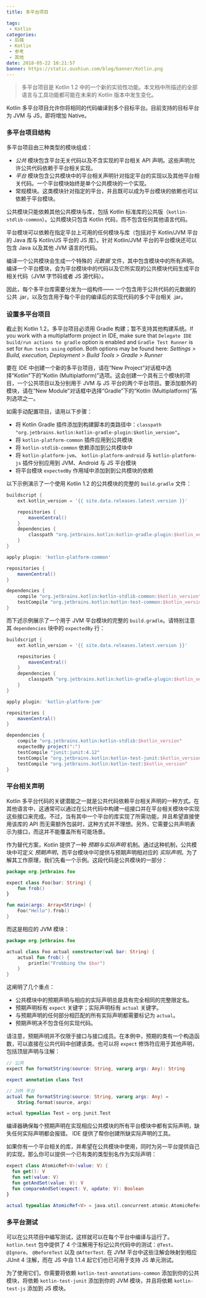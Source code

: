 ```yaml
---
title: 多平台项目

tags:
 - Kotlin
categories:
 - 后端
 - Kotlin
 - 参考
 - 其他
date: 2018-05-22 10:21:57
banner: https://static.oushiun.com/blog/banner/Kotlin.png
---
```


> 多平台项目是 Kotlin 1.2 中的一个新的实验性功能。本文档中所描述的全部语言与工具功能都可能在未来的 Kotlin 版本中发生变化。

Kotlin 多平台项目允许你将相同的代码编译到多个目标平台。目前支持的目标平台为 JVM 与 JS，即将增加 Native。

<!-- more -->

### 多平台项目结构

多平台项目由三种类型的模块组成：

*   _公共_ 模块包含平台无关代码以及不含实现的平台相关 API 声明。这些声明允许公共代码依赖于平台相关实现。
*   _平台_ 模块包含公共模块中的平台相关声明针对指定平台的实现以及其他平台相关代码。一个平台模块始终是单个公共模块的一个实现。
*   常规模块。这类模块针对指定的平台，并且既可以成为平台模块的依赖也可以依赖于平台模块。

公共模块只能依赖其他公共模块与库，包括 Kotlin 标准库的公共版（`kotlin-stdlib-common`）。公共模块只包含 Kotlin 代码，而不包含任何其他语言代码。

平台模块可以依赖在指定平台上可用的任何模块与库（包括对于 Kotlin/JVM 平台的 Java 库与 Kotlin/JS 平台的 JS 库）。针对 Kotlin/JVM 平台的平台模块还可以包含 Java 以及其他 JVM 语言的代码。

编译一个公共模块会生成一个特殊的 _元数据_ 文件，其中包含模块中的所有声明。编译一个平台模块，会为平台模块中的代码以及它所实现的公共模块代码生成平台相关代码（JVM 字节码或者 JS 源代码）。

因此，每个多平台库需要分发为一组构件—— 一个包含用于公共代码的元数据的公共 .jar，以及包含用于每个平台的编译后的实现代码的多个平台相关 .jar。

### 设置多平台项目

截止到 Kotlin 1.2，多平台项目必须用 Gradle 构建；暂不支持其他构建系统。If you work with a multiplatform project in IDE, make sure that `Delegate IDE build/run actions to gradle` option is enabled and `Gradle Test Runner` is set for `Run tests using` option. Both options may be found here: _Settings > Build, execution, Deployment > Build Tools > Gradle > Runner_

要在 IDE 中创建一个新的多平台项目，请在“New Project”对话框中选择“Kotlin”下的“Kotlin (Multiplatform)”选项。这会创建一个具有三个模块的项目，一个公共项目以及分别用于 JVM 与 JS 平台的两个平台项目。要添加额外的模块，请在“New Module”对话框中选择“Gradle”下的“Kotlin (Multiplatform)”系列选项之一。

如需手动配置项目，请用以下步骤：

*   将 Kotlin Gradle 插件添加到构建脚本的类路径中：`classpath "org.jetbrains.kotlin:kotlin-gradle-plugin:$kotlin_version"`。
*   将 `kotlin-platform-common` 插件应用到公共模块
*   将 `kotlin-stdlib-common` 依赖添加到公共模块中
*   将 `kotlin-platform-jvm`、 `kotlin-platform-android` 与 `kotlin-platform-js` 插件分别应用到 JVM、Android 与 JS 平台模块
*   将平台模块 `expectedBy` 作用域中添加到到公共模块的依赖

以下示例演示了一个使用 Kotlin 1.2 的公共模块的完整的 `build.gradle` 文件：

``` groovy
buildscript {
    ext.kotlin_version = '{{ site.data.releases.latest.version }}'

    repositories {
        mavenCentral()
    }
    dependencies {
        classpath "org.jetbrains.kotlin:kotlin-gradle-plugin:$kotlin_version"
    }
}

apply plugin: 'kotlin-platform-common'

repositories {
    mavenCentral()
}

dependencies {
    compile "org.jetbrains.kotlin:kotlin-stdlib-common:$kotlin_version"
    testCompile "org.jetbrains.kotlin:kotlin-test-common:$kotlin_version"
}
```

而下述示例展示了一个用于 JVM 平台模块的完整的 `build.gradle`。请特别注意其 `dependencies` 块中的 `expectedBy` 行：

``` groovy
buildscript {
    ext.kotlin_version = '{{ site.data.releases.latest.version }}'

    repositories {
        mavenCentral()
    }
    dependencies {
        classpath "org.jetbrains.kotlin:kotlin-gradle-plugin:$kotlin_version"
    }
}

apply plugin: 'kotlin-platform-jvm'

repositories {
    mavenCentral()
}

dependencies {
    compile "org.jetbrains.kotlin:kotlin-stdlib:$kotlin_version"
    expectedBy project(":")
    testCompile "junit:junit:4.12"
    testCompile "org.jetbrains.kotlin:kotlin-test-junit:$kotlin_version"
    testCompile "org.jetbrains.kotlin:kotlin-test:$kotlin_version"
}
```

### 平台相关声明

Kotlin 多平台代码的关键潜能之一就是公共代码依赖平台相关声明的一种方式。在其他语言中，这通常可以通过在公共代码中构建一组接口并在平台相关模块中实现这些接口来完成。不过，当有其中一个平台的库实现了所需功能，并且希望直接使用该库的 API 而无需额外包装时，这种方式并不理想。另外，它需要公共声明表示为接口，而这并不能覆盖所有可能场景。

作为替代方案，Kotlin 提供了一种 _预期与实际声明_ 机制。通过这种机制，公共模块中可定义 _预期声明_，而平台模块中可提供与预期声明相对应的 _实际声明_。为了解其工作原理，我们先看一个示例。这段代码是公共模块的一部分：

``` kotlin
package org.jetbrains.foo

expect class Foo(bar: String) {
    fun frob()
}

fun main(args: Array<String>) {
    Foo("Hello").frob()
}
```

而这是相应的 JVM 模块：

``` kotlin
package org.jetbrains.foo

actual class Foo actual constructor(val bar: String) {
    actual fun frob() {
        println("Frobbing the $bar")
    }
}
```

这阐明了几个重点：

*   公共模块中的预期声明与相应的实际声明总是具有完全相同的完整限定名。
*   预期声明标有 `expect` 关键字；实际声明标有 `actual` 关键字。
*   与预期声明的任何部分相匹配的所有实际声明都需要标记为 `actual`。
*   预期声明决不包含任何实现代码。

请注意，预期声明并不仅限于接口与接口成员。在本例中，预期的类有一个构造函数，可以直接在公共代码中创建该类。也可以将 `expect` 修饰符应用于其他声明，包括顶层声明与注解：

``` kotlin
// 公共
expect fun formatString(source: String, vararg args: Any): String

expect annotation class Test

// JVM 平台
actual fun formatString(source: String, vararg args: Any) =
    String.format(source, args)

actual typealias Test = org.junit.Test
```

编译器确保每个预期声明在实现相应公共模块的所有平台模块中都有实际声明，缺失任何实际声明都会报错。
IDE 提供了帮你创建所缺实际声明的工具。

如果你有一个平台相关的库，并希望在公共模块中使用，同时为另一平台提供自己的实现，那么你可以提供一个已有类的类型别名作为实际声明：

``` kotlin
expect class AtomicRef<V>(value: V) {
  fun get(): V
  fun set(value: V)
  fun getAndSet(value: V): V
  fun compareAndSet(expect: V, update: V): Boolean
}

actual typealias AtomicRef<V> = java.util.concurrent.atomic.AtomicReference<V>
```

### 多平台测试

可以在公共项目中编写测试，这样就可以在每个平台中编译与运行了。
`kotlin.test` 包中提供了 4 个注解用于标记公共代码中的测试：`@Test`、 `@Ignore`、 `@BeforeTest` 以及 `@AfterTest`.
在 JVM 平台中这些注解会映射到相应 JUnit 4 注解，而在 JS 中自 1.1.4 起它们也已可用于支持 JS 单元测试。

为了使用它们，你需要将依赖 `kotlin-test-annotations-common` 添加到你的公共模块，将依赖 `kotlin-test-junit` 添加到你的 JVM 模块，并且将依赖 `kotlin-test-js` 添加到 JS 模块。
